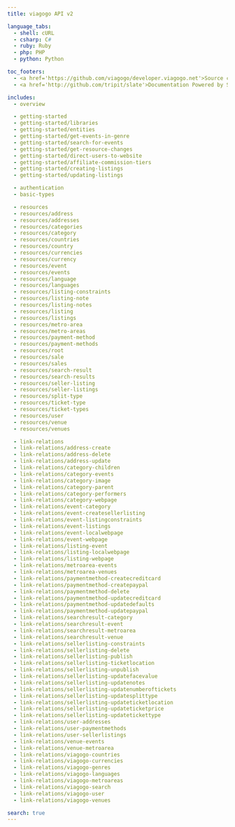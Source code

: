 ```yaml
---
title: viagogo API v2

language_tabs:
  - shell: cURL
  - csharp: C#
  - ruby: Ruby
  - php: PHP
  - python: Python

toc_footers:
  - <a href='https://github.com/viagogo/developer.viagogo.net'>Source code</a>
  - <a href='http://github.com/tripit/slate'>Documentation Powered by Slate</a>

includes:
  - overview

  - getting-started
  - getting-started/libraries
  - getting-started/entities
  - getting-started/get-events-in-genre
  - getting-started/search-for-events
  - getting-started/get-resource-changes
  - getting-started/direct-users-to-website
  - getting-started/affiliate-commission-tiers
  - getting-started/creating-listings
  - getting-started/updating-listings

  - authentication
  - basic-types

  - resources
  - resources/address
  - resources/addresses
  - resources/categories
  - resources/category
  - resources/countries
  - resources/country
  - resources/currencies
  - resources/currency
  - resources/event
  - resources/events
  - resources/language
  - resources/languages
  - resources/listing-constraints
  - resources/listing-note
  - resources/listing-notes
  - resources/listing
  - resources/listings
  - resources/metro-area
  - resources/metro-areas
  - resources/payment-method
  - resources/payment-methods
  - resources/root
  - resources/sale
  - resources/sales
  - resources/search-result
  - resources/search-results
  - resources/seller-listing
  - resources/seller-listings
  - resources/split-type
  - resources/ticket-type
  - resources/ticket-types
  - resources/user
  - resources/venue
  - resources/venues

  - link-relations
  - link-relations/address-create
  - link-relations/address-delete
  - link-relations/address-update
  - link-relations/category-children
  - link-relations/category-events
  - link-relations/category-image
  - link-relations/category-parent
  - link-relations/category-performers
  - link-relations/category-webpage
  - link-relations/event-category
  - link-relations/event-createsellerlisting
  - link-relations/event-listingconstraints
  - link-relations/event-listings
  - link-relations/event-localwebpage
  - link-relations/event-webpage
  - link-relations/listing-event
  - link-relations/listing-localwebpage
  - link-relations/listing-webpage
  - link-relations/metroarea-events
  - link-relations/metroarea-venues
  - link-relations/paymentmethod-createcreditcard
  - link-relations/paymentmethod-createpaypal
  - link-relations/paymentmethod-delete
  - link-relations/paymentmethod-updatecreditcard
  - link-relations/paymentmethod-updatedefaults
  - link-relations/paymentmethod-updatepaypal
  - link-relations/searchresult-category
  - link-relations/searchresult-event
  - link-relations/searchresult-metroarea
  - link-relations/searchresult-venue
  - link-relations/sellerlisting-constraints
  - link-relations/sellerlisting-delete
  - link-relations/sellerlisting-publish
  - link-relations/sellerlisting-ticketlocation
  - link-relations/sellerlisting-unpublish
  - link-relations/sellerlisting-updatefacevalue
  - link-relations/sellerlisting-updatenotes
  - link-relations/sellerlisting-updatenumberoftickets
  - link-relations/sellerlisting-updatesplittype
  - link-relations/sellerlisting-updateticketlocation
  - link-relations/sellerlisting-updateticketprice
  - link-relations/sellerlisting-updatetickettype
  - link-relations/user-addresses
  - link-relations/user-paymentmethods
  - link-relations/user-sellerlistings
  - link-relations/venue-events
  - link-relations/venue-metroarea
  - link-relations/viagogo-countries
  - link-relations/viagogo-currencies
  - link-relations/viagogo-genres
  - link-relations/viagogo-languages
  - link-relations/viagogo-metroareas
  - link-relations/viagogo-search
  - link-relations/viagogo-user
  - link-relations/viagogo-venues

search: true
---
```

